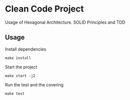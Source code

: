 # Clean Code Project

Usage of Hexagonal Architecture. SOLID Principles and TDD

## Usage

Install dependencies

`make install`

Start the project

`make start -j2`

Run the test and the covering

`make test`
